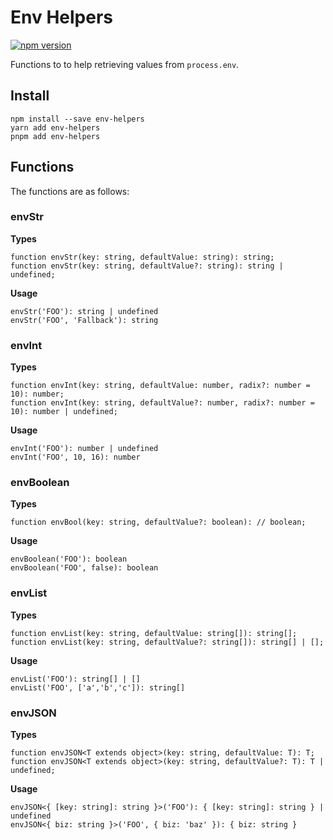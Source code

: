 # Env Helpers
[![npm version](https://badge.fury.io/js/env-helpers.svg)](https://badge.fury.io/js/env-helpers)

Functions to to help retrieving values from `process.env`.

## Install
```
npm install --save env-helpers
yarn add env-helpers
pnpm add env-helpers 
```

## Functions
The functions are as follows:

### envStr
**Types**
```
function envStr(key: string, defaultValue: string): string;
function envStr(key: string, defaultValue?: string): string | undefined;
```

**Usage**
```
envStr('FOO'): string | undefined
envStr('FOO', 'Fallback'): string
```

### envInt
**Types**
```
function envInt(key: string, defaultValue: number, radix?: number = 10): number;
function envInt(key: string, defaultValue?: number, radix?: number = 10): number | undefined;
```

**Usage**
```
envInt('FOO'): number | undefined
envInt('FOO', 10, 16): number
```

### envBoolean
**Types**
```
function envBool(key: string, defaultValue?: boolean): // boolean;
```

**Usage**
```
envBoolean('FOO'): boolean
envBoolean('FOO', false): boolean
```

### envList
**Types**
```
function envList(key: string, defaultValue: string[]): string[];
function envList(key: string, defaultValue?: string[]): string[] | [];
```

**Usage**
```
envList('FOO'): string[] | []
envList('FOO', ['a','b','c']): string[]
```

### envJSON
**Types**
```
function envJSON<T extends object>(key: string, defaultValue: T): T;
function envJSON<T extends object>(key: string, defaultValue?: T): T | undefined;
```

**Usage**
```
envJSON<{ [key: string]: string }>('FOO'): { [key: string]: string } | undefined
envJSON<{ biz: string }>('FOO', { biz: 'baz' }): { biz: string }
```
